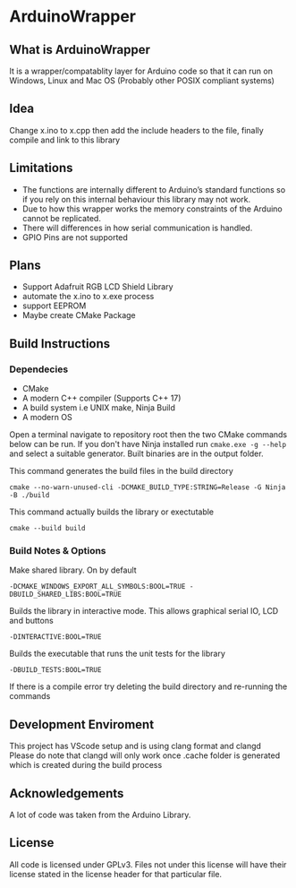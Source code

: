# ArduinoWrapper

## What is ArduinoWrapper

It is a wrapper/compatablity layer for Arduino code so that it can run on Windows, Linux and Mac OS (Probably other POSIX compliant systems)

## Idea
Change x.ino to x.cpp then add the include headers to the file, finally compile and link to this library

## Limitations
- The functions are internally different to Arduino’s standard functions so if you rely on this internal behaviour this library may not work.
- Due to how this wrapper works the memory constraints of the Arduino cannot be replicated.  
- There will differences in how serial communication is handled.
- GPIO Pins are not supported

## Plans
- Support Adafruit RGB LCD Shield Library
- automate the x.ino to x.exe process
- support EEPROM
- Maybe create CMake Package

## Build Instructions
### Dependecies
- CMake
- A modern C++ compiler (Supports C++ 17)
- A build system i.e UNIX make, Ninja Build
- A modern OS

Open a terminal navigate to repository root then the two CMake commands below can be run. If you don't have Ninja installed run ```cmake.exe -g --help``` and select a suitable generator. Built binaries are in the output folder.

This command generates the build files in the build directory

```
cmake --no-warn-unused-cli -DCMAKE_BUILD_TYPE:STRING=Release -G Ninja -B ./build
```  
This command actually builds the library or exectutable
```
cmake --build build
```

### Build Notes & Options
Make shared library. On by default
```
-DCMAKE_WINDOWS_EXPORT_ALL_SYMBOLS:BOOL=TRUE -DBUILD_SHARED_LIBS:BOOL=TRUE
```  
Builds the library in interactive mode. This allows graphical serial IO, LCD and buttons
```
-DINTERACTIVE:BOOL=TRUE
```  
Builds the executable that runs the unit tests for the library
```
-DBUILD_TESTS:BOOL=TRUE
```
If there is a compile error try deleting the build directory and re-running the commands

## Development Enviroment
This project has VScode setup and is using clang format and clangd  
Please do note that clangd will only work once .cache folder is generated which is created during the build process

## Acknowledgements
A lot of code was taken from the Arduino Library.

## License
All code is licensed under GPLv3. Files not under this license will have their license stated in the license header for that particular file.

